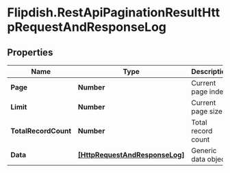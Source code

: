 # Flipdish.RestApiPaginationResultHttpRequestAndResponseLog

## Properties
Name | Type | Description | Notes
------------ | ------------- | ------------- | -------------
**Page** | **Number** | Current page index | 
**Limit** | **Number** | Current page size | 
**TotalRecordCount** | **Number** | Total record count | 
**Data** | [**[HttpRequestAndResponseLog]**](HttpRequestAndResponseLog.md) | Generic data object. | 



